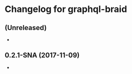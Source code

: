 Changelog for graphql-braid
===============================

(Unreleased)
-------------------

- 

0.2.1-SNA (2017-11-09)
-------------------

- 


